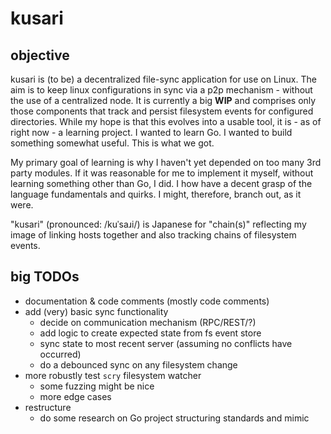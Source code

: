 # kusari

## objective

kusari is (to be) a decentralized file-sync application for use on Linux. The aim is to keep linux configurations in sync via a p2p mechanism - without the use of a centralized node. It is currently a big **WIP** and comprises only those components that track and persist filesystem events for configured directories. While my hope is that this evolves into a usable tool, it is - as of right now - a learning project. I wanted to learn Go. I wanted to build something somewhat useful. This is what we got.

My primary goal of learning is why I haven't yet depended on too many 3rd party modules. If it was reasonable for me to implement it myself, without learning something other than Go, I did.  I how have a decent grasp of the language fundamentals and quirks. I might, therefore, branch out, as it were.

"kusari" (pronounced: /kuˈsaɹi/) is Japanese for "chain(s)" reflecting my image of linking hosts together and also tracking chains of filesystem events.

## big TODOs

 - documentation & code comments (mostly code comments)
 - add (very) basic sync functionality
	 + decide on communication mechanism (RPC/REST/?)
	 + add logic to create expected state from fs event store
	 + sync state to most recent server (assuming no conflicts have occurred)
	 + do a debounced sync on any filesystem change
 - more robustly test `scry` filesystem watcher
	 + some fuzzing might be nice
	 + more edge cases
 - restructure
	 + do some research on Go project structuring standards and mimic